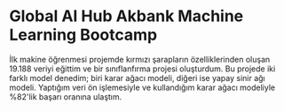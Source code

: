 # Global AI Hub Akbank Machine Learning Bootcamp
İlk makine öğrenmesi projemde kırmızı şarapların özelliklerinden oluşan 19.188 veriyi eğittim ve bir sınıflanfırma projesi oluşturdum. Bu projede iki farklı model denedim; biri karar ağacı modeli, diğeri ise yapay sinir ağı modeli. Yaptığım veri ön işlemesiyle ve kullandığım karar ağacı modeliyle %82'lik başarı oranına ulaştım. 
